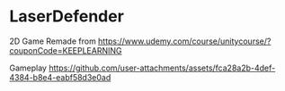 # LaserDefender
2D Game Remade from https://www.udemy.com/course/unitycourse/?couponCode=KEEPLEARNING

Gameplay https://github.com/user-attachments/assets/fca28a2b-4def-4384-b8e4-eabf58d3e0ad
